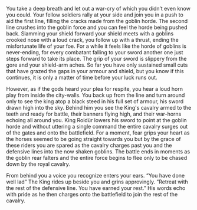You take a deep breath and let out a war-cry of which you didn’t even know you could. Your fellow soldiers rally at your side and join you in a push to aid the first line, filling the cracks made from the goblin horde. The second line crushes into the goblin force and you can feel the horde being pushed back. Slamming your shield forward your shield meets with a goblins crooked nose with a loud crack, you follow up with a thrust, ending the misfortunate life of your foe. For a while it feels like the horde of goblins is never-ending, for every combatant falling to your sword another one just steps forward to take its place. The grip of your sword is slippery from the gore and your shield-arm aches. So far you have only sustained small cuts that have grazed the gaps in your armour and shield, but you know if this continues, it is only a matter of time before your luck runs out.

However, as if the gods heard your plea for respite, you hear a loud horn play from inside the city-walls. You back up from the line and turn around only to see the king atop a black steed in his full set of armour, his sword drawn high into the sky. Behind him you see the King's cavalry armed to the teeth and ready for battle, their banners flying high, and their war-horns echoing all around you. King Roidür lowers his sword to point at the goblin horde and without uttering a single command the entire cavalry surges out of the gates and onto the battlefield. For a moment, fear grips your heart as the horses seemed to be going straight towards you but by the grace of these riders you are spared as the cavalry charges past you and the defensive lines into the now shaken goblins. The battle ends in moments as the goblin rear falters and the entire force begins to flee only to be chased down by the royal cavalry.

From behind you a voice you recognize enters your ears. “You have done well lad” The King rides up beside you and grins approvingly. ”Retreat with the rest of the defensive line. You have earned your rest.” His words echo with pride as he then charges onto the battlefield to join the rest of the cavalry.
